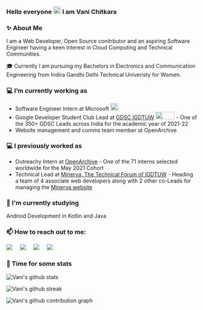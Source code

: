 ### Hello everyone <img src="https://github.com/TheDudeThatCode/TheDudeThatCode/blob/master/Assets/Hi.gif" height="20px" width="20px"> I am Vani Chitkara

### ✨ About Me

I am a Web Developer, Open Source conitrbutor and an aspiring Software Engineer having a keen interest in Cloud Computing and Technical Communities.

🎓 Currently I am pursuing my Bachelors in Electronics and Communication Engineering from Indira Gandhi Delhi Technical Univeristy for Women.

### 💻 I’m currently working as

* Software Engineer Intern at Microsoft <img src="https://cdn-icons-png.flaticon.com/512/732/732221.png" height="20px" width="20px">
* Google Developer Student Club Lead at [GDSC IGDTUW](https://gdsc.community.dev/indira-gandhi-delhi-technical-university-for-women-delhi/) <img src="https://gdscgescoengg.live/assets/images/resources/4GDSClogo.png" height="20px" width="50px"> - One of the 350+ GDSC Leads across India for the academic year of 2021-22
* Website management and comms team member at OpenArchive

### 💻 I previously worked as

* Outreachy Intern at [OpenArchive](https://github.com/OpenArchive) - One of the 71 interns selected worldwide for the May 2021 Cohort
* Technical Lead at [Minerva, The Technical Forum of IGDTUW](https://github.com/Minerva-2020) - Heading a team of 4 associate web developers along with 2 other co-Leads for managing the [Minerva website](https://minervaforum.in/)

### 🌱 I'm currently studying 
Android Development in Kotlin and Java

### 📫 How to reach out to me:
<p>
<a target="_blank"href="https://twitter.com/VaniChitkara"><img src="https://img.shields.io/badge/twitter-%231DA1F2.svg?&style=for-the-badge&logo=twitter&logoColor=white" /></a>&nbsp;&nbsp;&nbsp;&nbsp;
<a target="_blank"href="https://www.linkedin.com/in/vani-chitkara/"><img src="https://img.shields.io/badge/linkedin-%230077B5.svg?&style=for-the-badge&logo=linkedin&logoColor=white" /></a>&nbsp;&nbsp;&nbsp;&nbsp;
<a target="_blank"href="http://vanichitkara.wordpress.com/"><img src="https://img.shields.io/badge/wordpress-%231DA1F2.svg?&style=for-the-badge&logo=wordpress&logoColor=white" /></a>&nbsp;&nbsp;&nbsp;&nbsp;
<a target="_blank"href="https://www.polywork.com/vanichitkara#/"><img src="https://img.shields.io/badge/polywork-%230077B5.svg?&style=for-the-badge&logo=polywork&logoColor=white" /></a>&nbsp;&nbsp;&nbsp;&nbsp;
</p>

### 🚀 Time for some stats

![Vani's github stats](https://github-readme-stats.vercel.app/api?username=vanichitkara&show_icons=true&hide_border=true)

![Vani's github streak](https://github-readme-streak-stats.herokuapp.com/?user=vanichitkara&show_icons=true&hide_border=true)

![Vani's github contribution graph](https://activity-graph.herokuapp.com/graph?username=vanichitkara&bg_color=000000&color=FFFFFF&line=FFFFFF&point=00FF00)
<!--
**vanichitkara/vanichitkara** is a ✨ _special_ ✨ repository because its `README.md` (this file) appears on your GitHub profile.

Here are some ideas to get you started:

- 🔭 I’m currently working on ...
- 🌱 I’m currently learning ...
- 👯 I’m looking to collaborate on ...
- 🤔 I’m looking for help with ...
- 💬 Ask me about ...
- 📫 How to reach me: ...
- 😄 Pronouns: ...
- ⚡ Fun fact: ...
-->
